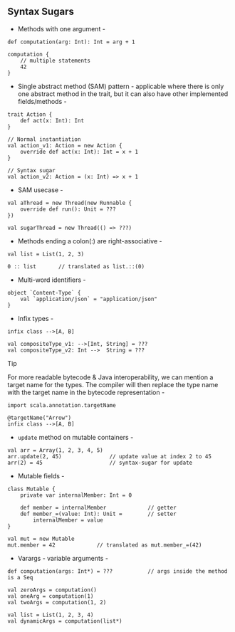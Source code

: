 ## Syntax Sugars

- Methods with one argument -
```
def computation(arg: Int): Int = arg + 1

computation {
    // multiple statements
    42
}
```

- Single abstract method (SAM) pattern - applicable where there is only one abstract method in the trait, but it can also have other implemented fields/methods -
```
trait Action {
    def act(x: Int): Int
}

// Normal instantiation
val action_v1: Action = new Action {
    override def act(x: Int): Int = x + 1
}

// Syntax sugar
val action_v2: Action = (x: Int) => x + 1
```

- SAM usecase -
```
val aThread = new Thread(new Runnable {
    override def run(): Unit = ???
})

val sugarThread = new Thread(() => ???)
```

- Methods ending a colon(:) are right-associative -
```
val list = List(1, 2, 3)

0 :: list       // translated as list.::(0)
```

- Multi-word identifiers -
```
object `Content-Type` {
    val `application/json` = "application/json"
}
```

- Infix types -
```
infix class -->[A, B]

val compositeType_v1: -->[Int, String] = ???
val compositeType_v2: Int -->  String = ???
```

> [!TIP]
> For more readable bytecode & Java interoperability, we can mention a target name for the types. The compiler will then replace the type name with the target name in the bytecode representation -
> ``` 
> import scala.annotation.targetName
>
> @targetName("Arrow")
> infix class -->[A, B]
> ```

- `update` method on mutable containers -
```
val arr = Array(1, 2, 3, 4, 5)
arr.update(2, 45)               // update value at index 2 to 45
arr(2) = 45                     // syntax-sugar for update
```

- Mutable fields -
```
class Mutable {
    private var internalMember: Int = 0

    def member = internalMember             // getter
    def member_=(value: Int): Unit =        // setter
        internalMember = value     
}

val mut = new Mutable
mut.member = 42             // translated as mut.member_=(42)
```

- Varargs - variable arguments -
```
def computation(args: Int*) = ???           // args inside the method is a Seq

val zeroArgs = computation()
val oneArg = computation(1)
val twoArgs = computation(1, 2)

val list = List(1, 2, 3, 4)
val dynamicArgs = computation(list*)
```

